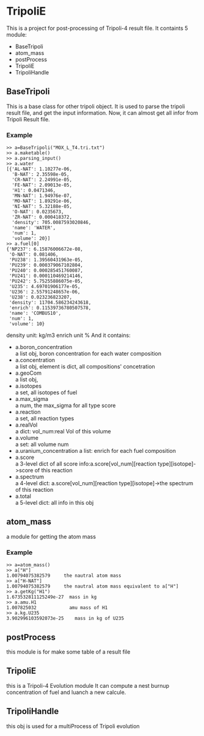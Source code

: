 # TripoliE
This is a project for post-processing of Tripoli-4 result file.
It containts 5 module:
* BaseTripoli
* atom_mass
* postProcess
* TripoliE
* TripoliHandle

## BaseTripoli
This is a base class for other tripoli object.
It is used to parse the tripoli result file, and get the input information.
Now, it can almost get all infor from Tripoli Result file.

### Example
```
>> a=BaseTripoli("MOX_L_T4.tri.txt")
>> a.maketable()
>> a.parsing_input()
>> a.water
[{'AL-NAT': 1.10277e-06,
  'B-NAT': 2.35598e-05,
  'CR-NAT': 2.24991e-05,
  'FE-NAT': 2.09013e-05,
  'H1': 0.0471346,
  'MN-NAT': 1.94976e-07,
  'MO-NAT': 1.89291e-06,
  'NI-NAT': 5.32188e-05,
  'O-NAT': 0.0235673,
  'ZR-NAT': 0.000418372,
  'density': 705.0087593020846,
  'name': 'WATER',
  'num': 1,
  'volume': 20}]
>> a.fuel[0]
{'NP237': 6.15876006672e-08,
 'O-NAT': 0.081406,
 'PU238': 1.39560431963e-05,
 'PU239': 0.000379067102804,
 'PU240': 0.000285451760087,
 'PU241': 0.000110469214146,
 'PU242': 5.75255886075e-05,
 'U235': 4.69701906177e-05,
 'U236': 2.55791248657e-06,
 'U238': 0.023236823207,
 'density': 11704.586234243618,
 'enrich': 0.11539736780507578,
 'name': 'COMBUS10',
 'num': 1,
 'volume': 10}
```
density unit: kg/m3
enrich unit %
And it contains:
* a.boron_concentration   
a list obj, boron concentration for each water composition
* a.concentration         
a list obj, element is dict, all compositions' concetration
* a.geoCom                
a list obj, 
* a.isotopes              
a set, all isotopes of fuel
* a.max_sigma             
a num, the max_sigma for all type score
* a.reaction              
a set, all reaction types
* a.realVol               
a dict: vol_num:real Vol of this volume
* a.volume                
a set: all volume num
* a.uranium_concentration 
a list: enrich for each fuel composition
* a.score                 
a 3-level dict of all score info:a.score[vol_num][reaction type][isotope]->score of this reaction
* a.spectrum              
a 4-level dict: a.score[vol_num][reaction type][isotope]->the spectrum of this reaction
* a.total                 
a 5-level dict: all info in this obj

## atom_mass
a module for getting the atom mass
### Example
```
>> a=atom_mass()
>> a["H"]
1.00794075382579     the nautral atom mass
>> a["H-NAT"]
1.00794075382579     the nautral atom mass equivalent to a["H"]
>> a.getKg("H1")
1.673532811125249e-27  mass in kg
>> a.amu.H1
1.007825032            amu mass of H1
>> a.kg.U235
3.902996103592073e-25    mass in kg of U235
```

## postProcess
this module is for make some table of a result file

## TripoliE
this is a Tripoli-4 Evolution module
It can compute a nest burnup concentration of fuel and luanch a new calcule.

## TripoliHandle
this obj is used for a multiProcess of Tripoli evolution
